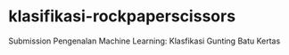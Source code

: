 # klasifikasi-rockpaperscissors
Submission Pengenalan Machine Learning: Klasfikasi Gunting Batu Kertas 
